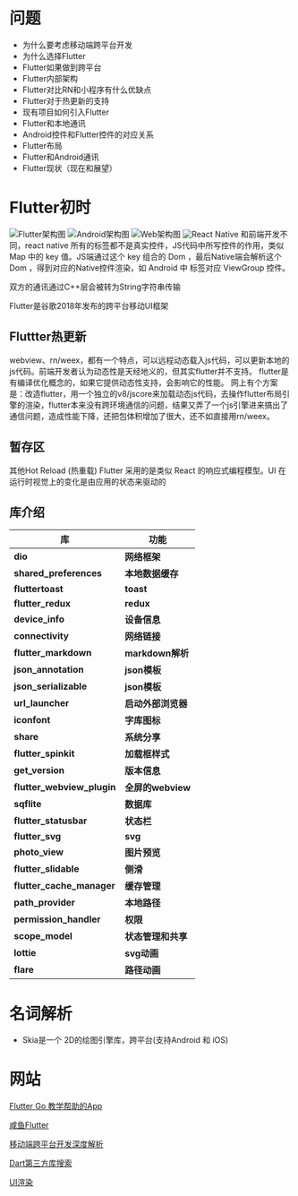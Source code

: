 # 问题
* 为什么要考虑移动端跨平台开发
* 为什么选择Flutter
* Flutter如果做到跨平台
* Flutter内部架构
* Flutter对比RN和小程序有什么优缺点
* Flutter对于热更新的支持
* 现有项目如何引入Flutter
* Flutter和本地通讯
* Android控件和Flutter控件的对应关系
* Flutter布局
* Flutter和Android通讯
* Flutter现状（现在和展望）
# Flutter初时
![Flutter架构图](https://user-gold-cdn.xitu.io/2019/9/6/16d04a2dde0b0705?imageView2/0/w/1280/h/960/format/webp/ignore-error/1)
![Android架构图](https://user-gold-cdn.xitu.io/2019/9/6/16d04a5b5351d574?imageView2/0/w/1280/h/960/format/webp/ignore-error/1)
![Web架构图](https://user-gold-cdn.xitu.io/2019/9/6/16d04a74e96060ac?imageView2/0/w/1280/h/960/format/webp/ignore-error/1)
![React Native](https://user-gold-cdn.xitu.io/2018/7/2/1645819e8bbe78f2?imageView2/0/w/1280/h/960/format/webp/ignore-error/1)
和前端开发不同，react native 所有的标签都不是真实控件，JS代码中所写控件的作用，类似 Map 中的 key 值。JS端通过这个 key 组合的 Dom ，最后Native端会解析这个 Dom ，得到对应的Native控件渲染，如 Android 中<view> 标签对应 ViewGroup 控件。

双方的通讯通过C++层会被转为String字符串传输

Flutter是谷歌2018年发布的跨平台移动UI框架
## Fluttter热更新
webview、rn/weex，都有一个特点，可以远程动态载入js代码，可以更新本地的js代码。前端开发者认为动态性是天经地义的，但其实flutter并不支持。
flutter是有编译优化概念的，如果它提供动态性支持，会影响它的性能。
网上有个方案是：改造flutter，用一个独立的v8/jscore来加载动态js代码，去操作flutter布局引擎的渲染，flutter本来没有跨环境通信的问题，结果又弄了一个js引擎进来搞出了通信问题，造成性能下降，还把包体积增加了很大，还不如直接用rn/weex。
## 暂存区
其他Hot Reload (热重载)
Flutter 采用的是类似 React 的响应式编程模型。UI 在运行时视觉上的变化是由应用的状态来驱动的
## 库介绍

| 库                          | 功能             |
| -------------------------- | -------------- |
| **dio**                    | **网络框架**       |
| **shared_preferences**     | **本地数据缓存**     |
| **fluttertoast**           | **toast**      |
| **flutter_redux**          | **redux**      |
| **device_info**            | **设备信息**       |
| **connectivity**           | **网络链接**       |
| **flutter_markdown**       | **markdown解析** |
| **json_annotation**        | **json模板**     |
| **json_serializable**      | **json模板**     |
| **url_launcher**           | **启动外部浏览器**    |
| **iconfont**               | **字库图标**       |
| **share**                  | **系统分享**       |
| **flutter_spinkit**        | **加载框样式**      |
| **get_version**            | **版本信息**       |
| **flutter_webview_plugin** | **全屏的webview** |
| **sqflite**                | **数据库**        |
| **flutter_statusbar**      | **状态栏**        |
| **flutter_svg**            | **svg**        |
| **photo_view**             | **图片预览**       |
| **flutter_slidable**       | **侧滑**         |
| **flutter_cache_manager**  | **缓存管理**       |
| **path_provider**          | **本地路径**       |
| **permission_handler**     | **权限**         |
| **scope_model**            | **状态管理和共享**    |
| **lottie**                 | **svg动画**    |
| **flare**                  | **路径动画**    |
# 名词解析
* Skia是一个 2D的绘图引擎库，跨平台(支持Android 和 iOS)
# 网站
[Flutter Go 教学帮助的App](https://flutter-go.pub/website/)

[咸鱼Flutter](https://c.tb.cn/I3.ZZpRl)

[移动端跨平台开发深度解析](https://juejin.im/post/5b395eb96fb9a00e556123ef)

[Dart第三方库搜索](https://pub.flutter-io.cn/)

[UI渲染](https://juejin.im/post/5dac428af265da5ba838f476)